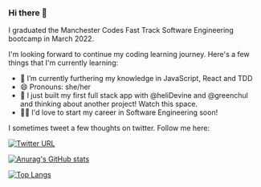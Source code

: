 ### Hi there 👋


I graduated the Manchester Codes Fast Track Software Engineering bootcamp in March 2022.

I'm looking forward to continue my coding learning journey. Here's a few things that I'm currently learning:

- 🔭 I’m currently furthering my knowledge in JavaScript, React and TDD
- 😄 Pronouns: she/her
- 🎉 I just built my first full stack app with @heliDevine and @greenchul and thinking about another project! Watch this space. 
- 🧞‍♂️ I'd love to start my career in Software Engineering soon!


I sometimes tweet a few thoughts on twitter. Follow me here: 

[![Twitter URL](https://img.shields.io/twitter/url/https/twitter.com/maggiethecoder.svg?style=social&label=Follow%20%40maggiethecoder)](https://twitter.com/maggiethecoder)

[![Anurag's GitHub stats](https://github-readme-stats.vercel.app/api?username=maggiethecoder)](https://github.com/anuraghazra/github-readme-stats&show_icons=true&theme=synthwave)

[![Top Langs](https://github-readme-stats.vercel.app/api/top-langs/?username=maggiethecoder)](https://github.com/anuraghazra/github-readme-stats&title_color=#228B22)


